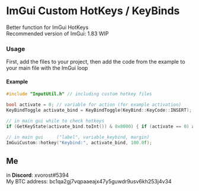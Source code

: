 # ImGui Custom HotKeys / KeyBinds
Better function for ImGui HotKeys<br>
Recommended version of ImGui: 1.83 WIP

### Usage
First, add the files to your project, then add the code from the example to your main file with the ImGui loop<br>

#### Example
```cpp
#include "InputUtil.h" // including custom hotkey files

bool activate = 0; // variable for action (for example activation)
KeyBindToggle activate_bind = KeyBindToggle(KeyBind::KeyCode::INSERT); // key variable, selected default hotkey (insert)

// in main gui while to check hotkeys
if (GetKeyState(activate_bind.toInt()) & 0x8000) { if (activate == 0) activate = 1; else activate = 0; Beep(1000, 150); Sleep(200); }

// in main gui     ("label", variable_keybind, margin)
ImGuiCustom::hotkey("Keybind:", activate_bind, 100.0f);
```

## Me
in **Discord**: xvorost#5394<br>
My BTC address: bc1qa2gj7vqpaaeajx47y5guwdr9usv6kh253j4v34
